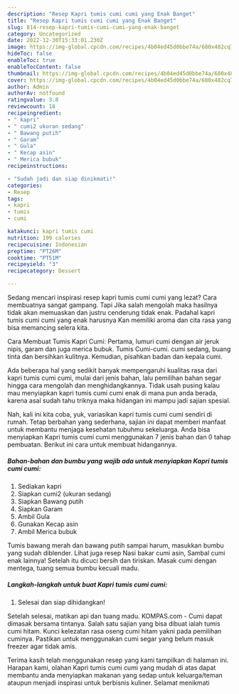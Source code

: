 ```yaml
---
description: "Resep Kapri tumis cumi cumi yang Enak Banget"
title: "Resep Kapri tumis cumi cumi yang Enak Banget"
slug: 814-resep-kapri-tumis-cumi-cumi-yang-enak-banget
category: Uncategorized
date: 2022-12-30T15:33:01.230Z
image: https://img-global.cpcdn.com/recipes/4b04ed45d0bbe74a/680x482cq70/kapri-tumis-cumi-cumi-foto-resep-utama.jpg
hideToc: false
enableToc: true
enableTocContent: false
thumbnail: https://img-global.cpcdn.com/recipes/4b04ed45d0bbe74a/680x482cq70/kapri-tumis-cumi-cumi-foto-resep-utama.jpg
cover: https://img-global.cpcdn.com/recipes/4b04ed45d0bbe74a/680x482cq70/kapri-tumis-cumi-cumi-foto-resep-utama.jpg
author: Admin
authorAv: notfound
ratingvalue: 3.8
reviewcount: 18
recipeingredient:
- " kapri"
- " cumi2 ukuran sedang"
- " Bawang putih"
- " Garam"
- " Gula"
- " Kecap asin"
- " Merica bubuk"
recipeinstructions:

- "Sudah jadi dan siap dinikmati!"
categories:
- Resep
tags:
- kapri
- tumis
- cumi

katakunci: kapri tumis cumi 
nutrition: 199 calories
recipecuisine: Indonesian
preptime: "PT26M"
cooktime: "PT51M"
recipeyield: "3"
recipecategory: Dessert

---
```



Sedang mencari inspirasi resep kapri tumis cumi cumi yang lezat? Cara membuatnya sangat gampang. Tapi Jika salah mengolah maka hasilnya tidak akan memuaskan dan justru cenderung tidak enak. Padahal kapri tumis cumi cumi yang enak harusnya Kan memiliki aroma dan cita rasa yang bisa memancing selera kita.


Cara Membuat Tumis Kapri Cumi: Pertama, lumuri cumi dengan air jeruk nipis, garam dan juga merica bubuk. Tumis Cumi-cumi. cumi sedang, buang tinta dan bersihkan kulitnya. Kemudian, pisahkan badan dan kepala cumi.

Ada beberapa hal yang sedikit banyak mempengaruhi kualitas rasa dari kapri tumis cumi cumi, mulai dari jenis bahan, lalu pemilihan bahan segar hingga cara mengolah dan menghidangkannya. Tidak usah pusing kalau mau menyiapkan kapri tumis cumi cumi enak di mana pun anda berada, karena asal sudah tahu triknya maka hidangan ini mampu jadi sajian spesial.


Nah, kali ini kita coba, yuk, variasikan kapri tumis cumi cumi sendiri di rumah. Tetap berbahan yang sederhana, sajian ini dapat memberi manfaat untuk membantu menjaga kesehatan tubuhmu sekeluarga. Anda bisa menyiapkan Kapri tumis cumi cumi menggunakan 7 jenis bahan dan 0 tahap pembuatan. Berikut ini cara untuk membuat hidangannya.

<!--inarticleads1-->

##### Bahan-bahan dan bumbu yang wajib ada untuk menyiapkan Kapri tumis cumi cumi:

1. Sediakan  kapri
1. Siapkan  cumi2 (ukuran sedang)
1. Siapkan  Bawang putih
1. Siapkan  Garam
1. Ambil  Gula
1. Gunakan  Kecap asin
1. Ambil  Merica bubuk


Tumis bawang merah dan bawang putih sampai harum, masukkan bumbu yang sudah diblender. Lihat juga resep Nasi bakar cumi asin, Sambal cumi enak lainnya! Setelah itu dicuci bersih dan tiriskan. Masak cumi dengan mentega, tuang semua bumbu kecuali madu. 

<!--inarticleads2-->

##### Langkah-langkah untuk buat Kapri tumis cumi cumi:


1. Selesai dan siap dihidangkan!

Setelah selesai, matikan api dan tuang madu. KOMPAS.com - Cumi dapat dimasak bersama tintanya. Salah satu sajian yang bisa dibuat ialah tumis cumi hitam. Kunci kelezatan rasa oseng cumi hitam yakni pada pemilihan cuminya. Pastikan untuk menggunakan cumi segar yang belum masuk freezer agar tidak amis. 

Terima kasih telah menggunakan resep yang kami tampilkan di halaman ini. Harapan kami, olahan Kapri tumis cumi cumi yang mudah di atas dapat membantu anda menyiapkan makanan yang sedap untuk keluarga/teman ataupun menjadi inspirasi untuk berbisnis kuliner. Selamat menikmati
